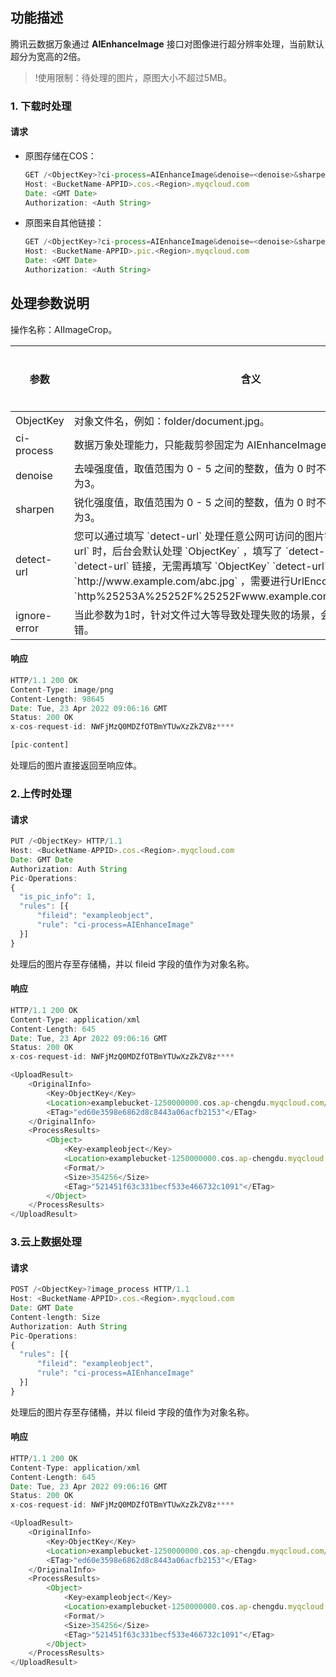 

## 功能描述

腾讯云数据万象通过 **AIEnhanceImage** 接口对图像进行超分辨率处理，当前默认超分为宽高的2倍。

>!使用限制：待处理的图片，原图大小不超过5MB。

### 1. 下载时处理

#### 请求

- 原图存储在COS：  

  ```javascript
  GET /<ObjectKey>?ci-process=AIEnhanceImage&denoise=<denoise>&sharpen=<sharpen> HTTP/1.1
  Host: <BucketName-APPID>.cos.<Region>.myqcloud.com
  Date: <GMT Date>
  Authorization: <Auth String>
  ```

- 原图来自其他链接：

  ```javascript
  GET /<ObjectKey>?ci-process=AIEnhanceImage&denoise=<denoise>&sharpen=<sharpen> HTTP/1.1
  Host: <BucketName-APPID>.pic.<Region>.myqcloud.com
  Date: <GMT Date>
  Authorization: <Auth String>
  ```

## 处理参数说明

操作名称：AIImageCrop。
<table>
<thead>
<tr>
<th width=15%>参数</th>
<th width=60%>含义</th>
<th width=10%>类型</th>
<th width=10%>是否必选</th>
</tr>
</thead>
<tbody>
<tr>
<td>ObjectKey</td>
<td>对象文件名，例如：folder/document.jpg。</td>
<td>String
<td>是
</tr>
<tr>
<td>ci-process</td>
<td>数据万象处理能力，只能裁剪参固定为 AIEnhanceImage。</td>
<td>String
<td>是
</tr>
<tr>
<td>denoise</td>
<td>去噪强度值，取值范围为 0 - 5 之间的整数，值为 0 时不进行去噪操作，默认值为3。</td>
<td>Integer
<td>否
</tr>
<tr>
<td>sharpen </td>
<td>锐化强度值，取值范围为 0 - 5 之间的整数，值为 0 时不进行锐化操作，默认值为3。</td>
<td>Integer
<td>否
</tr>
<tr>
<td>detect-url </td>
<td>您可以通过填写 `detect-url` 处理任意公网可访问的图片链接。不填写 `detect-url` 时，后台会默认处理 `ObjectKey` ，填写了 `detect-url` 时，后台会处理 `detect-url` 链接，无需再填写 `ObjectKey`  `detect-url` 示例：`http://www.example.com/abc.jpg` ，需要进行UrlEncode，处理后为`http%25253A%25252F%25252Fwww.example.com%25252Fabc.jpg`。</a></td>
<td>String
<td>否
</tr>
<tr>
<td>ignore-error</td>
<td>当此参数为1时，针对文件过大等导致处理失败的场景，会直接返回原图而不报错。</td>
<td>Integer
<td>
</tr>
</tbody>
</table>

#### 响应

```javascript
HTTP/1.1 200 OK
Content-Type: image/png
Content-Length: 98645
Date: Tue, 23 Apr 2022 09:06:16 GMT
Status: 200 OK
x-cos-request-id: NWFjMzQ0MDZfOTBmYTUwXzZkZV8z****

[pic-content]
```

处理后的图片直接返回至响应体。

### 2.上传时处理

#### 请求

```javascript
PUT /<ObjectKey> HTTP/1.1
Host: <BucketName-APPID>.cos.<Region>.myqcloud.com
Date: GMT Date
Authorization: Auth String
Pic-Operations: 
{
  "is_pic_info": 1,
  "rules": [{
      "fileid": "exampleobject",
      "rule": "ci-process=AIEnhanceImage"
  }]
}
```

处理后的图片存至存储桶，并以 fileid 字段的值作为对象名称。

#### 响应

```javascript
HTTP/1.1 200 OK
Content-Type: application/xml
Content-Length: 645
Date: Tue, 23 Apr 2022 09:06:16 GMT
Status: 200 OK
x-cos-request-id: NWFjMzQ0MDZfOTBmYTUwXzZkZV8z****

<UploadResult>
    <OriginalInfo>
        <Key>ObjectKey</Key>
        <Location>examplebucket-1250000000.cos.ap-chengdu.myqcloud.com/filename.jpg</Location>
        <ETag>"ed60e3598e6862d8c8443a06acfb2153"</ETag>
    </OriginalInfo>
    <ProcessResults>
        <Object>
            <Key>exampleobject</Key>
            <Location>examplebucket-1250000000.cos.ap-chengdu.myqcloud.com/exampleobject</Location>
            <Format/>
            <Size>354256</Size>
            <ETag>"521451f63c331becf533e466732c1091"</ETag>
        </Object>
    </ProcessResults>
</UploadResult>
```

### 3.云上数据处理

#### 请求

```javascript
POST /<ObjectKey>?image_process HTTP/1.1
Host: <BucketName-APPID>.cos.<Region>.myqcloud.com
Date: GMT Date
Content-length: Size
Authorization: Auth String
Pic-Operations: 
{
  "rules": [{
      "fileid": "exampleobject",
      "rule": "ci-process=AIEnhanceImage"
  }]
}
```

处理后的图片存至存储桶，并以 fileid 字段的值作为对象名称。

#### 响应

```javascript
HTTP/1.1 200 OK
Content-Type: application/xml
Content-Length: 645
Date: Tue, 23 Apr 2022 09:06:16 GMT
Status: 200 OK
x-cos-request-id: NWFjMzQ0MDZfOTBmYTUwXzZkZV8z****

<UploadResult>
    <OriginalInfo>
        <Key>ObjectKey</Key>
        <Location>examplebucket-1250000000.cos.ap-chengdu.myqcloud.com/filename.jpg</Location>
        <ETag>"ed60e3598e6862d8c8443a06acfb2153"</ETag>
    </OriginalInfo>
    <ProcessResults>
        <Object>
            <Key>exampleobject</Key>
            <Location>examplebucket-1250000000.cos.ap-chengdu.myqcloud.com/exampleobject</Location>
            <Format/>
            <Size>354256</Size>
            <ETag>"521451f63c331becf533e466732c1091"</ETag>
        </Object>
    </ProcessResults>
</UploadResult>
```
